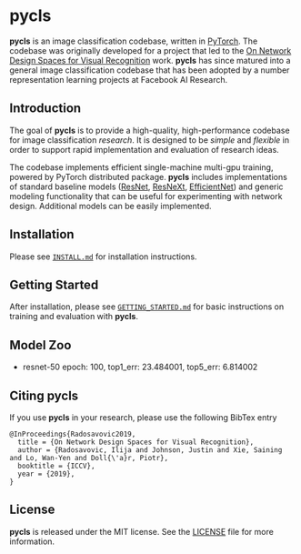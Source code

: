 # pycls

**pycls** is an image classification codebase, written in [PyTorch](https://pytorch.org/). The codebase was originally developed for a project that led to the [On Network Design Spaces for Visual Recognition](https://arxiv.org/abs/1905.13214) work. **pycls** has since matured into a general image classification codebase that has been adopted by a number representation learning projects at Facebook AI Research.

## Introduction

The goal of **pycls** is to provide a high-quality, high-performance codebase for image classification <i>research</i>. It is designed to be <i>simple</i> and <i>flexible</i> in order to support rapid implementation and evaluation of research ideas.

The codebase implements efficient single-machine multi-gpu training, powered by PyTorch distributed package. **pycls** includes implementations of standard baseline models ([ResNet](https://arxiv.org/abs/1512.03385), [ResNeXt](https://arxiv.org/abs/1611.05431), [EfficientNet](https://arxiv.org/abs/1905.11946)) and generic modeling functionality that can be useful for experimenting with network design. Additional models can be easily implemented.

## Installation

Please see [`INSTALL.md`](docs/INSTALL.md) for installation instructions.

## Getting Started

After installation, please see [`GETTING_STARTED.md`](docs/GETTING_STARTED.md) for basic instructions on training and evaluation with **pycls**.

## Model Zoo
* resnet-50 epoch: 100, top1_err: 23.484001, top5_err: 6.814002


## Citing pycls

If you use **pycls** in your research, please use the following BibTex entry

```
@InProceedings{Radosavovic2019,
  title = {On Network Design Spaces for Visual Recognition},
  author = {Radosavovic, Ilija and Johnson, Justin and Xie, Saining and Lo, Wan-Yen and Doll{\'a}r, Piotr},
  booktitle = {ICCV},
  year = {2019},
}
```

## License

**pycls** is released under the MIT license. See the [LICENSE](LICENSE) file for more information.
